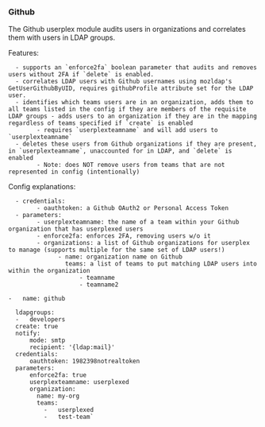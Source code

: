 ### Github

The Github userplex module audits users in organizations and correlates them with users in LDAP groups.

Features:

      - supports an `enforce2fa` boolean parameter that audits and removes users without 2FA if `delete` is enabled.
      - correlates LDAP users with Github usernames using mozldap's GetUserGithubByUID, requires githubProfile attribute set for the LDAP user.
      - identifies which teams users are in an organization, adds them to all teams listed in the config if they are members of the requisite LDAP groups - adds users to an organization if they are in the mapping regardless of teams specified if `create` is enabled
            - requires `userplexteamname` and will add users to `userplexteamname`
      - deletes these users from Github organizations if they are present, in `userplexteamname`, unaccounted for in LDAP, and `delete` is enabled
            - Note: does NOT remove users from teams that are not represented in config (intentionally)

Config explanations:

      - credentials:
            - oauthtoken: a Github OAuth2 or Personal Access Token
      - parameters:
            - userplexteamname: the name of a team within your Github organization that has userplexed users
            - enforce2fa: enforces 2FA, removing users w/o it
            - organizations: a list of Github organizations for userplex to manage (supports multiple for the same set of LDAP users!)
                  - name: organization name on Github
                    teams: a list of teams to put matching LDAP users into within the organization
                        - teamname
                        - teamname2


`-   name: github`

      ldapgroups:
      -   developers
      create: true
      notify:
          mode: smtp
          recipient: '{ldap:mail}'
      credentials:
          oauthtoken: 1982398notrealtoken
      parameters:
          enforce2fa: true
          userplexteamname: userplexed
          organization:
            name: my-org
            teams:
              -   userplexed
              -   test-team`
